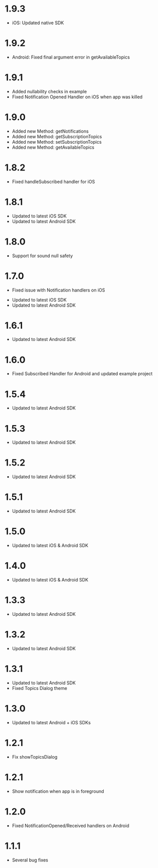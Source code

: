 # 1.9.3
* iOS: Updated native SDK

# 1.9.2
* Android: Fixed final argument error in getAvailableTopics

# 1.9.1
* Added nullability checks in example
* Fixed Notification Opened Handler on iOS when app was killed

# 1.9.0
* Added new Method: getNotifications
* Added new Method: getSubscriptionTopics
* Added new Method: setSubscriptionTopics
* Added new Method: getAvailableTopics

# 1.8.2
- Fixed handleSubscribed handler for iOS

# 1.8.1
- Updated to latest iOS SDK
- Updated to latest Android SDK

# 1.8.0
* Support for sound null safety

# 1.7.0
* Fixed issue with Notification handlers on iOS
- Updated to latest iOS SDK
- Updated to latest Android SDK

# 1.6.1
- Updated to latest Android SDK

# 1.6.0
- Fixed Subscribed Handler for Android and updated example project

# 1.5.4
- Updated to latest Android SDK

# 1.5.3
- Updated to latest Android SDK

# 1.5.2
- Updated to latest Android SDK

# 1.5.1
- Updated to latest Android SDK

# 1.5.0
- Updated to latest iOS & Android SDK

# 1.4.0
- Updated to latest iOS & Android SDK

# 1.3.3
- Updated to latest Android SDK

# 1.3.2
- Updated to latest Android SDK

# 1.3.1
- Updated to latest Android SDK
- Fixed Topics Dialog theme

# 1.3.0
- Updated to latest Android + iOS SDKs

# 1.2.1
- Fix showTopicsDialog

# 1.2.1
- Show notification when app is in foreground

# 1.2.0
- Fixed NotificationOpened/Received handlers on Android

# 1.1.1
- Several bug fixes
